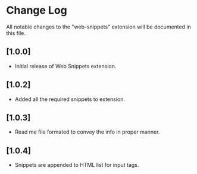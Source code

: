 # Change Log

All notable changes to the "web-snippets" extension will be documented in this file.

## [1.0.0]
- Initial release of Web Snippets extension.

## [1.0.2]
- Added all the required snippets to extension.

## [1.0.3]
- Read me file formated to convey the info in proper manner.

## [1.0.4]
- Snippets are appended to HTML list for input tags.